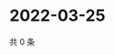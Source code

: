 # 2022-03-25

共 0 条

<!-- BEGIN WEIBO -->
<!-- 最后更新时间 Fri Mar 25 2022 13:14:39 GMT+0800 (China Standard Time) -->

<!-- END WEIBO -->
